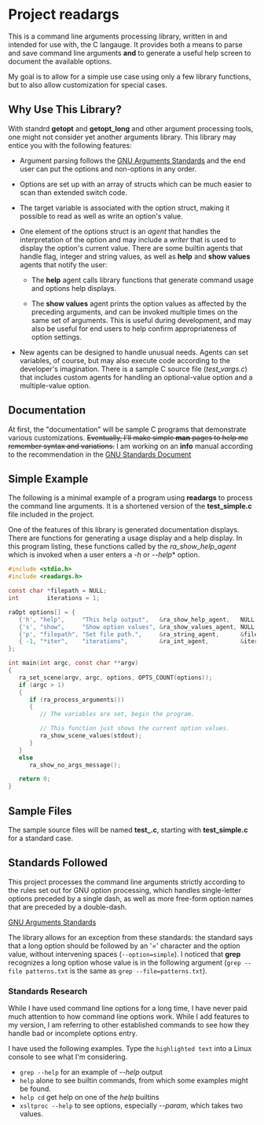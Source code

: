 # Project readargs

This is a command line arguments processing library, written in
and intended for use with, the C langauge.  It provides both
a means to parse and save command line arguments **and** to generate
a useful help screen to document the available options.

My goal is to allow for a simple use case using only a few library
functions, but to also allow customization for special cases.

## Why Use This Library?

With standrd **getopt** and **getopt_long** and other argument
processing tools, one might not consider yet another arguments
library.  This library may entice you with the following features:

- Argument parsing follows the [GNU Arguments Standards](https://www.gnu.org/software/libc/manual/html_node/Argument-Syntax.html#Argument-Syntax)
  and the end user can put the options and non-options in any order.

- Options are set up with an array of structs which can be much
  easier to scan than extended switch code.

- The target variable is associated with the option struct, 
  making it possible to read as well as write an option's value.

- One element of the options struct is an *agent* that handles the
  interpretation of the option and may include a *writer* that is
  used to display the option's current value.  There are some builtin
  agents that handle flag, integer and string values, as well as
  **help** and **show values** agents that notify the user:

  - The **help** agent calls library functions that generate command
    usage and options help displays.

  - The **show values** agent prints the option values as affected
    by the preceding arguments, and can be invoked multiple times
    on the same set of arguments.  This is useful during
    development, and may also be useful for end users to help
    confirm appropriateness of option settings.

- New agents can be designed to handle unusual needs.  Agents
  can set variables, of course, but may also execute code
  according to the developer's imagination.  There is a sample
  C source file (*test_vargs.c*) that includes custom agents
  for handling an optional-value option and a multiple-value
  option.

## Documentation

At first, the "documentation" will be sample C programs that
demonstrate various customizations.  <strike>Eventually, I'll make
simple **man** pages to help me remember syntax and variations.</strike>
I am working on an **info** manual according to the recommendation
in the [GNU Standards Document](https://www.gnu.org/prep/standards/html_node/GNU-Manuals.html)

## Simple Example

The following is a minimal example of a program using
**readargs** to process the command line arguments. It is
a shortened version of the **test_simple.c** file included
in the project.

One of the features of this library is generated documentation
displays.  There are functions for generating a usage display
and a help display.  In this program listing, these functions
called by the *ra_show_help_agent* which is invoked when a user
enters a *-h* or *--help** option.

~~~c
#include <stdio.h>
#include <readargs.h>

const char *filepath = NULL;
int        iterations = 1;

raOpt options[] = {
   {'h', "help",     "This help output",   &ra_show_help_agent,   NULL,        NULL       },
   {'s', "show",     "Show option values", &ra_show_values_agent, NULL,        NULL       },
   {'p', "filepath", "Set file path.",     &ra_string_agent,      &filepath,   "FILEPATH" },
   { -1, "*iter",    "iterations",         &ra_int_agent,         &iterations, "NUMBER"   }
};

int main(int argc, const char **argv)
{
   ra_set_scene(argv, argc, options, OPTS_COUNT(options));
   if (argc > 1)
   {
      if (ra_process_arguments())
      {
         // The variables are set, begin the program.

         // This function just shows the current option values.
         ra_show_scene_values(stdout);
      }
   }
   else
      ra_show_no_args_message();

   return 0;
}
~~~

## Sample Files

The sample source files will be named **test_.c**, starting with
**test_simple.c** for a standard case.

## Standards Followed

This project processes the command line arguments strictly
according to the rules set out for GNU option processing,
which handles single-letter options preceded by a single dash,
as well as more free-form option names that are preceded by
a double-dash.

[GNU Arguments Standards](https://www.gnu.org/software/libc/manual/html_node/Argument-Syntax.html#Argument-Syntax)

The library allows for an exception from these standards:
the standard says that a long option should be followed
by an '*=*' character and the option value, without intervening
spaces (`--option=simple`).  I noticed that **grep** recognizes
a long option whose value is in the following argument
(`grep --file patterns.txt` is the same as `grep --file=patterns.txt`).

### Standards Research

While I have used command line options for a long time, I have
never paid much attention to how command line options work.  While
I add features to my version, I am referring to other established
commands to see how they handle bad or incomplete options entry.

I have used the following examples.  Type the `highlighted text`
into a Linux console to see what I'm considering.

- `grep --help` for an example of *--help* output
- `help` alone to see builtin commands, from which some
  examples might be found.
- `help cd` get help on one of the *help* builtins
- `xsltproc --help` to see options, especially *--param*,
  which takes two values.


